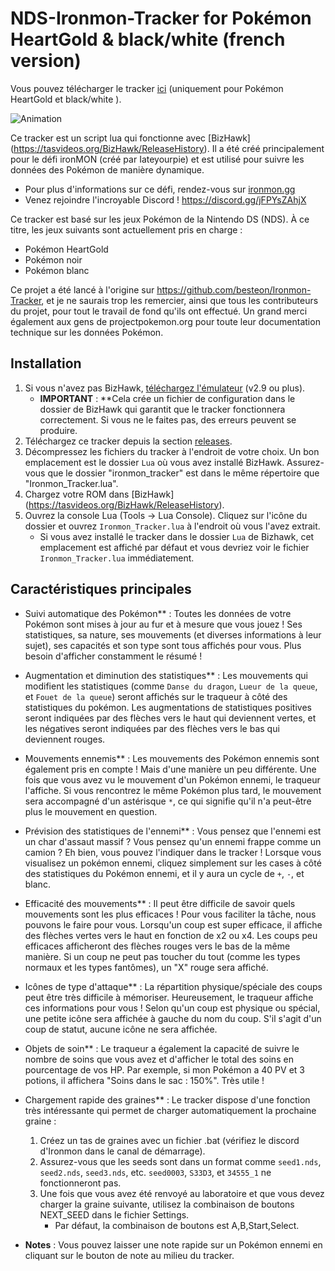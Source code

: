 # NDS-Ironmon-Tracker for Pokémon HeartGold & black/white (french version)

Vous pouvez télécharger le tracker [ici](https://github.com//Piomale/NDS-Ironmon-Tracker-French/releases/latest) (uniquement pour Pokémon HeartGold et black/white ).


![Animation](https://user-images.githubusercontent.com/88030270/232337355-ac008285-2e4e-4528-97d0-684b1445bd0e.gif)



Ce tracker est un script lua qui fonctionne avec [BizHawk] (https://tasvideos.org/BizHawk/ReleaseHistory). Il a été créé principalement pour le défi ironMON (créé par Iateyourpie) et est utilisé pour suivre les données des Pokémon de manière dynamique.

- Pour plus d'informations sur ce défi, rendez-vous sur [ironmon.gg](http://ironmon.gg)
- Venez rejoindre l'incroyable Discord ! https://discord.gg/jFPYsZAhjX

Ce tracker est basé sur les jeux Pokémon de la Nintendo DS (NDS). À ce titre, les jeux suivants sont actuellement pris en charge :
- Pokémon HeartGold
- Pokémon noir
- Pokémon blanc


Ce projet a été lancé à l'origine sur https://github.com/besteon/Ironmon-Tracker, et je ne saurais trop les remercier, ainsi que tous les contributeurs du projet, pour tout le travail de fond qu'ils ont effectué. Un grand merci également aux gens de projectpokemon.org pour toute leur documentation technique sur les données Pokémon.

## Installation

1. Si vous n'avez pas BizHawk, [téléchargez l'émulateur](https://tasvideos.org/BizHawk/ReleaseHistory) (v2.9 ou plus).
   - **IMPORTANT** : **Cela crée un fichier de configuration dans le dossier de BizHawk qui garantit que le tracker fonctionnera correctement. Si vous ne le faites pas, des erreurs peuvent se produire.
2. Téléchargez ce tracker depuis la section [releases](https://github.com//Piomale/NDS-Ironmon-Tracker-French/releases/).
3. Décompressez les fichiers du tracker à l'endroit de votre choix. Un bon emplacement est le dossier `Lua` où vous avez installé BizHawk. Assurez-vous que le dossier "ironmon_tracker" est dans le même répertoire que "Ironmon_Tracker.lua".
4. Chargez votre ROM dans [BizHawk] (https://tasvideos.org/BizHawk/ReleaseHistory).
5. Ouvrez la console Lua (Tools -> Lua Console). Cliquez sur l'icône du dossier et ouvrez `Ironmon_Tracker.lua` à l'endroit où vous l'avez extrait.
   - Si vous avez installé le tracker dans le dossier `Lua` de Bizhawk, cet emplacement est affiché par défaut et vous devriez voir le fichier `Ironmon_Tracker.lua` immédiatement.

## Caractéristiques principales

- Suivi automatique des Pokémon** : Toutes les données de votre Pokémon sont mises à jour au fur et à mesure que vous jouez ! Ses statistiques, sa nature, ses mouvements (et diverses informations à leur sujet), ses capacités et son type sont tous affichés pour vous. Plus besoin d'afficher constamment le résumé !

- Augmentation et diminution des statistiques** : Les mouvements qui modifient les statistiques (comme `Danse du dragon`, `Lueur de la queue`, et `Fouet de la queue`) seront affichés sur le traqueur à côté des statistiques du pokémon. Les augmentations de statistiques positives seront indiquées par des flèches vers le haut qui deviennent vertes, et les négatives seront indiquées par des flèches vers le bas qui deviennent rouges.

- Mouvements ennemis** : Les mouvements des Pokémon ennemis sont également pris en compte ! Mais d'une manière un peu différente. Une fois que vous avez vu le mouvement d'un Pokémon ennemi, le traqueur l'affiche. Si vous rencontrez le même Pokémon plus tard, le mouvement sera accompagné d'un astérisque `*`, ce qui signifie qu'il n'a peut-être plus le mouvement en question.

- Prévision des statistiques de l'ennemi** : Vous pensez que l'ennemi est un char d'assaut massif ? Vous pensez qu'un ennemi frappe comme un camion ? Eh bien, vous pouvez l'indiquer dans le tracker ! Lorsque vous visualisez un pokémon ennemi, cliquez simplement sur les cases à côté des statistiques du Pokémon ennemi, et il y aura un cycle de `+`, `-`, et blanc.

- Efficacité des mouvements** : Il peut être difficile de savoir quels mouvements sont les plus efficaces ! Pour vous faciliter la tâche, nous pouvons le faire pour vous. Lorsqu'un coup est super efficace, il affiche des flèches vertes vers le haut en fonction de x2 ou x4. Les coups peu efficaces afficheront des flèches rouges vers le bas de la même manière. Si un coup ne peut pas toucher du tout (comme les types normaux et les types fantômes), un "X" rouge sera affiché.

- Icônes de type d'attaque** : La répartition physique/spéciale des coups peut être très difficile à mémoriser. Heureusement, le traqueur affiche ces informations pour vous ! Selon qu'un coup est physique ou spécial, une petite icône sera affichée à gauche du nom du coup. S'il s'agit d'un coup de statut, aucune icône ne sera affichée.

- Objets de soin** : Le traqueur a également la capacité de suivre le nombre de soins que vous avez et d'afficher le total des soins en pourcentage de vos HP. Par exemple, si mon Pokémon a 40 PV et 3 potions, il affichera "Soins dans le sac : 150%". Très utile !

- Chargement rapide des graines** : Le tracker dispose d'une fonction très intéressante qui permet de charger automatiquement la prochaine graine :
	1. Créez un tas de graines avec un fichier .bat (vérifiez le discord d'Ironmon dans le canal de démarrage).
  2. Assurez-vous que les seeds sont dans un format comme `seed1.nds`, `seed2.nds`, `seed3.nds`, etc. `seed0003`, `S33D3`, et `34555_1` ne fonctionneront pas.
	3. Une fois que vous avez été renvoyé au laboratoire et que vous devez charger la graine suivante, utilisez la combinaison de boutons NEXT_SEED dans le fichier Settings.
		- Par défaut, la combinaison de boutons est A,B,Start,Select.
		
- **Notes** : Vous pouvez laisser une note rapide sur un Pokémon ennemi en cliquant sur le bouton de note au milieu du tracker.


